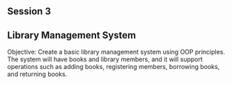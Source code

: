 ## Session 3

## Library Management System

Objective:
Create a basic library management system using OOP principles.
The system will have books and library members, and it will support operations such as adding books,
registering members, borrowing books, and returning books.
